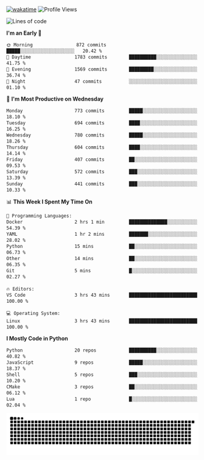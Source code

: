 [![wakatime](https://wakatime.com/badge/user/b920b284-3cde-4cd4-b72e-f7f22d050b16.svg)](https://wakatime.com/@b920b284-3cde-4cd4-b72e-f7f22d050b16)
![Profile Views](http://img.shields.io/badge/Profile%20Views-4586-blue)
<!--START_SECTION:waka-->
![Lines of code](https://img.shields.io/badge/From%20Hello%20World%20I%27ve%20Written-5.1%20million%20lines%20of%20code-blue)

**I'm an Early 🐤** 

```text
🌞 Morning                872 commits         █████░░░░░░░░░░░░░░░░░░░░   20.42 % 
🌆 Daytime                1783 commits        ██████████░░░░░░░░░░░░░░░   41.75 % 
🌃 Evening                1569 commits        █████████░░░░░░░░░░░░░░░░   36.74 % 
🌙 Night                  47 commits          ░░░░░░░░░░░░░░░░░░░░░░░░░   01.10 % 
```
📅 **I'm Most Productive on Wednesday** 

```text
Monday                   773 commits         █████░░░░░░░░░░░░░░░░░░░░   18.10 % 
Tuesday                  694 commits         ████░░░░░░░░░░░░░░░░░░░░░   16.25 % 
Wednesday                780 commits         █████░░░░░░░░░░░░░░░░░░░░   18.26 % 
Thursday                 604 commits         ████░░░░░░░░░░░░░░░░░░░░░   14.14 % 
Friday                   407 commits         ██░░░░░░░░░░░░░░░░░░░░░░░   09.53 % 
Saturday                 572 commits         ███░░░░░░░░░░░░░░░░░░░░░░   13.39 % 
Sunday                   441 commits         ███░░░░░░░░░░░░░░░░░░░░░░   10.33 % 
```


📊 **This Week I Spent My Time On** 

```text
💬 Programming Languages: 
Docker                   2 hrs 1 min         ██████████████░░░░░░░░░░░   54.39 % 
YAML                     1 hr 2 mins         ███████░░░░░░░░░░░░░░░░░░   28.02 % 
Python                   15 mins             ██░░░░░░░░░░░░░░░░░░░░░░░   06.73 % 
Other                    14 mins             ██░░░░░░░░░░░░░░░░░░░░░░░   06.35 % 
Git                      5 mins              █░░░░░░░░░░░░░░░░░░░░░░░░   02.27 % 

🔥 Editors: 
VS Code                  3 hrs 43 mins       █████████████████████████   100.00 % 

💻 Operating System: 
Linux                    3 hrs 43 mins       █████████████████████████   100.00 % 
```

**I Mostly Code in Python** 

```text
Python                   20 repos            ██████████░░░░░░░░░░░░░░░   40.82 % 
JavaScript               9 repos             █████░░░░░░░░░░░░░░░░░░░░   18.37 % 
Shell                    5 repos             ███░░░░░░░░░░░░░░░░░░░░░░   10.20 % 
CMake                    3 repos             ██░░░░░░░░░░░░░░░░░░░░░░░   06.12 % 
Lua                      1 repo              █░░░░░░░░░░░░░░░░░░░░░░░░   02.04 % 
```




<!--END_SECTION:waka-->
![Snake animation](https://raw.githubusercontent.com/timmypidashev/timmypidashev/main/commits.svg)
